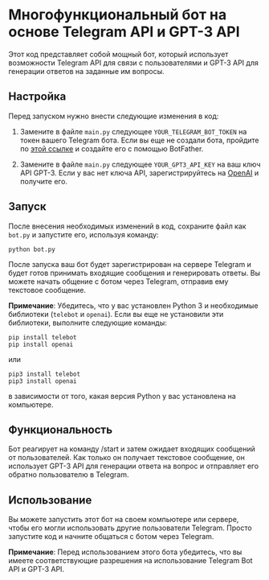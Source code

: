 # Многофункциональный бот на основе Telegram API и GPT-3 API

Этот код представляет собой мощный бот, который использует возможности Telegram API для связи с пользователями и GPT-3 API для генерации ответов на заданные им вопросы.

## Настройка

Перед запуском нужно внести следующие изменения в код:

1. Замените в файле `main.py` следующее `YOUR_TELEGRAM_BOT_TOKEN` на токен вашего Telegram бота. Если вы еще не создали бота, пройдите по [этой ссылке](https://core.telegram.org/bots#creating-a-new-bot) и создайте его с помощью BotFather.

2. Замените в файле `main.py` следующее `YOUR_GPT3_API_KEY` на ваш ключ API GPT-3. Если у вас нет ключа API, зарегистрируйтесь на [OpenAI](https://beta.openai.com/signup/) и получите его.

## Запуск

После внесения необходимых изменений в код, сохраните файл как `bot.py` и запустите его, используя команду:

```
python bot.py
```

После запуска ваш бот будет зарегистрирован на сервере Telegram и будет готов принимать входящие сообщения и генерировать ответы. Вы можете начать общение с ботом через Telegram, отправив ему текстовое сообщение.

**Примечание**: Убедитесь, что у вас установлен Python 3 и необходимые библиотеки (`telebot` и `openai`). Если вы еще не установили эти библиотеки, выполните следующие команды:

```
pip install telebot
pip install openai
``` 

или 

```
pip3 install telebot
pip3 install openai
``` 

в зависимости от того, какая версия Python у вас установлена на компьютере.

## Функциональность

Бот реагирует на команду /start и затем ожидает входящих сообщений от пользователей. Как только он получает текстовое сообщение, он использует GPT-3 API для генерации ответа на вопрос и отправляет его обратно пользователю в Telegram.

## Использование

Вы можете запустить этот бот на своем компьютере или сервере, чтобы его могли использовать другие пользователи Telegram. Просто запустите код и начните общаться с ботом через Telegram.

**Примечание**: Перед использованием этого бота убедитесь, что вы имеете соответствующие разрешения на использование Telegram Bot API и GPT-3 API.
